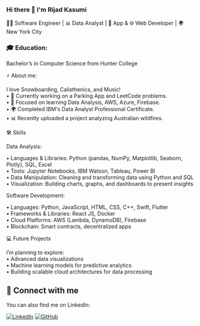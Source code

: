 ### Hi there 👋 I'm Rijad Kasumi
👨‍💻 Software Engineer | 📊 Data Analyst | 📱 App & 🌐 Web Developer | 🌍 New York City

### 🎓 Education: 
Bachelor’s in Computer Science from Hunter College

⚡ About me: 

  I love Snowboarding, Calisthenics, and Music!<br>
• 🔭 Currently working on a Parking App and LeetCode problems. <br>
• 🌱 Focused on learning Data Analysis, AWS, Azure, Firebase. <br>
• 🌍 Completed IBM's Data Analyst Professional Certificate. <br>
• 📊 Recently uploaded a project analyzing Australian wildfires.


🛠 Skills

Data Analysis:

• Languages & Libraries: Python (pandas, NumPy, Matplotlib, Seaborn, Plotly), SQL, Excel <br>
• Tools: Jupyter Notebooks, IBM Watson, Tableau, Power BI <br>
• Data Manipulation: Cleaning and transforming data using Python and SQL <br>
• Visualization: Building charts, graphs, and dashboards to present insights

Software Development:

• Languages: Python, JavaScript, HTML, CSS, C++, Swift, Flutter <br>
• Frameworks & Libraries: React JS, Docker <br>
• Cloud Platforms: AWS (Lambda, DynamoDB), Firebase <br>
• Blockchain: Smart contracts, decentralized apps

💻 Future Projects<br>

  I’m planning to explore:<br>
• Advanced data visualizations <br>
• Machine learning models for predictive analytics <br>
• Building scalable cloud architectures for data processing


## 🤝 Connect with me

You can also find me on LinkedIn:

[![LinkedIn](https://img.shields.io/badge/-LinkedIn-0077B5?style=for-the-badge&logo=linkedin&logoColor=white)](https://www.linkedin.com/in/rijadkasumi/)
[![GitHub](https://img.shields.io/badge/-GitHub-000?style=for-the-badge&logo=GitHub)](https://github.com/rijadkasumi)

